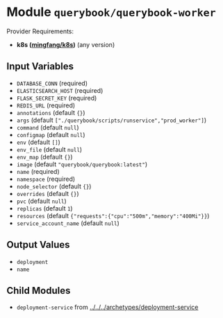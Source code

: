 
# Module `querybook/querybook-worker`

Provider Requirements:
* **k8s ([mingfang/k8s](https://registry.terraform.io/providers/mingfang/k8s/latest))** (any version)

## Input Variables
* `DATABASE_CONN` (required)
* `ELASTICSEARCH_HOST` (required)
* `FLASK_SECRET_KEY` (required)
* `REDIS_URL` (required)
* `annotations` (default `{}`)
* `args` (default `["./querybook/scripts/runservice","prod_worker"]`)
* `command` (default `null`)
* `configmap` (default `null`)
* `env` (default `[]`)
* `env_file` (default `null`)
* `env_map` (default `{}`)
* `image` (default `"querybook/querybook:latest"`)
* `name` (required)
* `namespace` (required)
* `node_selector` (default `{}`)
* `overrides` (default `{}`)
* `pvc` (default `null`)
* `replicas` (default `1`)
* `resources` (default `{"requests":{"cpu":"500m","memory":"400Mi"}}`)
* `service_account_name` (default `null`)

## Output Values
* `deployment`
* `name`

## Child Modules
* `deployment-service` from [../../../archetypes/deployment-service](../../../archetypes/deployment-service)

